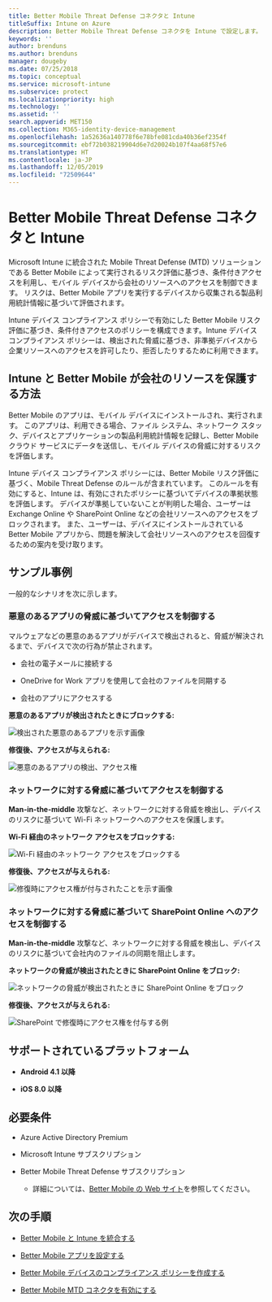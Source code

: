 ```yaml
---
title: Better Mobile Threat Defense コネクタと Intune
titleSuffix: Intune on Azure
description: Better Mobile Threat Defense コネクタを Intune で設定します。
keywords: ''
author: brenduns
ms.author: brenduns
manager: dougeby
ms.date: 07/25/2018
ms.topic: conceptual
ms.service: microsoft-intune
ms.subservice: protect
ms.localizationpriority: high
ms.technology: ''
ms.assetid: ''
search.appverid: MET150
ms.collection: M365-identity-device-management
ms.openlocfilehash: 1a52636a140778f6e78bfe081cda40b36ef2354f
ms.sourcegitcommit: ebf72b038219904d6e7d20024b107f4aa68f57e6
ms.translationtype: HT
ms.contentlocale: ja-JP
ms.lasthandoff: 12/05/2019
ms.locfileid: "72509644"
---
```

# <a name="better-mobile-threat-defense-connector-with-intune"></a>Better Mobile Threat Defense コネクタと Intune

Microsoft Intune に統合された Mobile Threat Defense (MTD) ソリューションである Better Mobile によって実行されるリスク評価に基づき、条件付きアクセスを利用し、モバイル デバイスから会社のリソースへのアクセスを制御できます。 リスクは、Better Mobile アプリを実行するデバイスから収集される製品利用統計情報に基づいて評価されます。

Intune デバイス コンプライアンス ポリシーで有効にした Better Mobile リスク評価に基づき、条件付きアクセスのポリシーを構成できます。Intune デバイス コンプライアンス ポリシーは、検出された脅威に基づき、非準拠デバイスから企業リソースへのアクセスを許可したり、拒否したりするために利用できます。

## <a name="how-do-intune-and-better-mobile-help-protect-your-company-resources"></a>Intune と Better Mobile が会社のリソースを保護する方法

Better Mobile のアプリは、モバイル デバイスにインストールされ、実行されます。 このアプリは、利用できる場合、ファイル システム、ネットワーク スタック、デバイスとアプリケーションの製品利用統計情報を記録し、Better Mobile クラウド サービスにデータを送信し、モバイル デバイスの脅威に対するリスクを評価します。

Intune デバイス コンプライアンス ポリシーには、Better Mobile リスク評価に基づく、Mobile Threat Defense のルールが含まれています。 このルールを有効にすると、Intune は、有効にされたポリシーに基づいてデバイスの準拠状態を評価します。 デバイスが準拠していないことが判明した場合、ユーザーは Exchange Online や SharePoint Online などの会社リソースへのアクセスをブロックされます。 また、ユーザーは、デバイスにインストールされている Better Mobile アプリから、問題を解決して会社リソースへのアクセスを回復するための案内を受け取ります。

## <a name="sample-scenarios"></a>サンプル事例

一般的なシナリオを次に示します。

### <a name="control-access-based-on-threats-from-malicious-apps"></a>悪意のあるアプリの脅威に基づいてアクセスを制御する

マルウェアなどの悪意のあるアプリがデバイスで検出されると、脅威が解決されるまで、デバイスで次の行為が禁止されます。

- 会社の電子メールに接続する

- OneDrive for Work アプリを使用して会社のファイルを同期する

- 会社のアプリにアクセスする

**悪意のあるアプリが検出されたときにブロックする:**

![検出された悪意のあるアプリを示す画像](./media/better-mobile-threat-defense-connector/better_mobile_maliciousapps_blocked.png)

**修復後、アクセスが与えられる:**

![悪意のあるアプリの検出、アクセス権](./media/better-mobile-threat-defense-connector/better_mobile_maliciousapps_unblocked.png)

### <a name="control-access-based-on-threat-to-network"></a>ネットワークに対する脅威に基づいてアクセスを制御する

**Man-in-the-middle** 攻撃など、ネットワークに対する脅威を検出し、デバイスのリスクに基づいて Wi-Fi ネットワークへのアクセスを保護します。

**Wi-Fi 経由のネットワーク アクセスをブロックする:**

![Wi-Fi 経由のネットワーク アクセスをブロックする](./media/better-mobile-threat-defense-connector/better_mobile_network_wifi_blocked.png)

**修復後、アクセスが与えられる:**

![修復時にアクセス権が付与されたことを示す画像](./media/better-mobile-threat-defense-connector/better_mobile_network_wifi_unblocked.png)

### <a name="control-access-to-sharepoint-online-based-on-threat-to-network"></a>ネットワークに対する脅威に基づいて SharePoint Online へのアクセスを制御する

**Man-in-the-middle** 攻撃など、ネットワークに対する脅威を検出し、デバイスのリスクに基づいて会社内のファイルの同期を阻止します。

**ネットワークの脅威が検出されたときに SharePoint Online をブロック:**

![ネットワークの脅威が検出されたときに SharePoint Online をブロック](./media/better-mobile-threat-defense-connector/better_mobile_network_spo_blocked.png)

**修復後、アクセスが与えられる:**

![SharePoint で修復時にアクセス権を付与する例](./media/better-mobile-threat-defense-connector/better_mobile_network_spo_unblocked.png)

## <a name="supported-platforms"></a>サポートされているプラットフォーム

- **Android 4.1 以降**

- **iOS 8.0 以降**

## <a name="prerequisites"></a>必要条件

- Azure Active Directory Premium

- Microsoft Intune サブスクリプション

- Better Mobile Threat Defense サブスクリプション

  - 詳細については、[Better Mobile の Web サイト](https://www.better.mobi/)を参照してください。

## <a name="next-steps"></a>次の手順

- [Better Mobile と Intune を統合する](better-mobile-mtd-connector-integration.md)

- [Better Mobile アプリを設定する](mtd-apps-ios-app-configuration-policy-add-assign.md)

- [Better Mobile デバイスのコンプライアンス ポリシーを作成する](mtd-device-compliance-policy-create.md)

- [Better Mobile MTD コネクタを有効にする](mtd-connector-enable.md)
